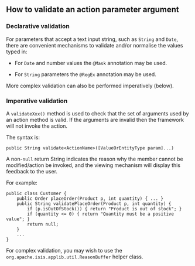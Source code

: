 How to validate an action parameter argument
--------------------------------------------

[//]: # (content copied to _user-guide_xxx)

### Declarative validation

For parameters that accept a text input string, such as `String` and
`Date`, there are convenient mechanisms to validate and/or normalise the
values typed in:

-   For `Date` and number values the `@Mask` annotation may be used.

-   For `String` parameters the `@RegEx` annotation may be used.

More complex validation can also be performed imperatively (below).

### Imperative validation

A `validateXxx()` method is used to check that the set of arguments used
by an action method is valid. If the arguments are invalid then the
framework will not invoke the action.

The syntax is:

    public String validate<ActionName>([ValueOrEntityType param]...)

A non-`null` return String indicates the reason why the member cannot be
modified/action be invoked, and the viewing mechanism will display this
feedback to the user.

For example:

    public class Customer {
        public Order placeOrder(Product p, int quantity) { ... }
        public String validatePlaceOrder(Product p, int quantity) {
            if (p.isOutOfStock()) { return "Product is out of stock"; }
            if (quantity <= 0) { return "Quantity must be a positive value"; }
            return null;
        }
        ...
    }

For complex validation, you may wish to use the
`org.apache.isis.applib.util.ReasonBuffer` helper class.

